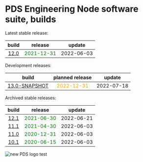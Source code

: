 
PDS Engineering Node software suite, builds
===========================================


Latest stable release:  

|build|release|update|
| :---: | :---: | :---: |
|[12.0](./12.0)|<span style="color:green">2021-12-31</span>|2022-06-03|
  


Development releases:  

|build|planned release|update|
| :---: | :---: | :---: |
|[13.0-SNAPSHOT](./13.0-SNAPSHOT)|<span style="color:orange">2022-12-31</span>|2022-07-18|
  


Archived stable releases:  

|build|release|update|
| :---: | :---: | :---: |
|[12.1](./12.1)|<span style="color:green">2021-06-30</span>|2022-06-21|
|[11.1](./11.1)|<span style="color:green">2021-04-30</span>|2022-06-03|
|[11.0](./11.0)|<span style="color:green">2020-12-31</span>|2022-06-03|
|[10.1](./10.1)|<span style="color:green">2020-06-15</span>|2022-06-03|
  
![new PDS logo test](https://nasa-pds.github.io/pdsen-corral/images/logo.png)